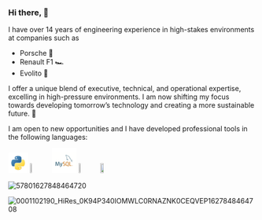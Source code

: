 ### Hi there, :cartwheeling:

I have over 14 years of engineering experience in high-stakes environments at companies such as 
- Porsche :blue_car:
- Renault F1 :racing_car:
- Evolito :helicopter:

I offer a unique blend of executive, technical, and operational expertise, excelling in high-pressure environments. 
I am now shifting my focus towards developing tomorrow’s technology and creating a more sustainable future. :evergreen_tree:

I am open to new opportunities and I have developed professional tools in the following languages:

<img src="https://raw.githubusercontent.com/github/explore/80688e429a7d4ef2fca1e82350fe8e3517d3494d/topics/python/python.png" width=8% height=8%> <img src="https://upload.wikimedia.org/wikipedia/commons/2/21/Matlab_Logo.png" width=8% height=8%> <img src="https://raw.githubusercontent.com/github/explore/80688e429a7d4ef2fca1e82350fe8e3517d3494d/topics/mysql/mysql.png" width=10% height=10%> <img src="https://upload.wikimedia.org/wikipedia/commons/7/7d/Microsoft_.NET_logo.svg" width=8% height=8%> <img src="https://user-images.githubusercontent.com/12685525/225772418-d60b735e-d91f-4bd2-87c7-e7294ae2ca50.png" width=12% height=12%> 





![57801627848464720](https://user-images.githubusercontent.com/12685525/225768750-26b9eb21-50c0-49f7-a6ba-8d52e71acdee.jpg)

![0001102190_HiRes_0K94P340IOMWLC0RNAZNK0CEQVEP1627848464708](https://user-images.githubusercontent.com/12685525/225768815-974a42a9-8f68-47eb-afb5-a926dbab0a5a.jpg)

